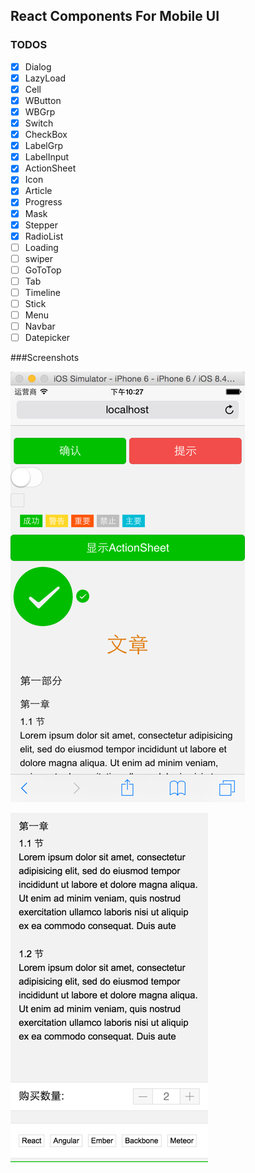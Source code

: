 ## React Components For Mobile UI

### TODOS
- [x] Dialog
- [x] LazyLoad
- [x] Cell
- [x] WButton
- [x] WBGrp
- [x] Switch
- [x] CheckBox
- [x] LabelGrp
- [x] LabelInput
- [x] ActionSheet
- [x] Icon
- [x] Article
- [x] Progress
- [x] Mask
- [x] Stepper
- [x] RadioList
- [ ] Loading
- [ ] swiper
- [ ] GoToTop
- [ ] Tab
- [ ] Timeline
- [ ] Stick
- [ ] Menu
- [ ] Navbar
- [ ] Datepicker

###Screenshots

![Mobile UI Components](assets/screenshot.png)

![Mobile UI Components](assets/screenshot2.png)

